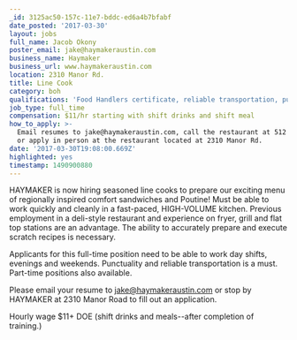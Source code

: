```yaml
---
_id: 3125ac50-157c-11e7-bddc-ed6a4b7bfabf
date_posted: '2017-03-30'
layout: jobs
full_name: Jacob Okony
poster_email: jake@haymakeraustin.com
business_name: Haymaker
business_url: www.haymakeraustin.com
location: 2310 Manor Rd.
title: Line Cook
category: boh
qualifications: 'Food Handlers certificate, reliable transportation, punctuality'
job_type: full_time
compensation: $11/hr starting with shift drinks and shift meal
how_to_apply: >-
  Email resumes to jake@haymakeraustin.com, call the restaurant at 512 243 6702,
  or apply in person at the restaurant located at 2310 Manor Rd.
date: '2017-03-30T19:08:00.669Z'
highlighted: yes
timestamp: 1490900880
---
```

HAYMAKER is now hiring seasoned line cooks to prepare our exciting menu of regionally inspired comfort sandwiches and Poutine! Must be able to work quickly and cleanly in a fast-paced, HIGH-VOLUME kitchen. Previous employment in a deli-style restaurant and experience on fryer, grill and flat top stations are an advantage. The ability to accurately prepare and execute scratch recipes is necessary. 

Applicants for this full-time position need to be able to work day shifts, evenings and weekends. Punctuality and reliable transportation is a must. Part-time positions also available.

Please email your resume to jake@haymakeraustin.com or stop by HAYMAKER at 2310 Manor Road to fill out an application.

Hourly wage $11+ DOE (shift drinks and meals--after completion of training.)
